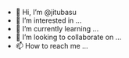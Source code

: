 - 👋 Hi, I’m @jitubasu
- 👀 I’m interested in ...
- 🌱 I’m currently learning ...
- 💞️ I’m looking to collaborate on ...
- 📫 How to reach me ...

<!---
jitubasu/jitubasu is a ✨ special ✨ repository because its `README.md` (this file) appears on your GitHub profile.
You can click the Preview link to take a look at your changes.
--->
